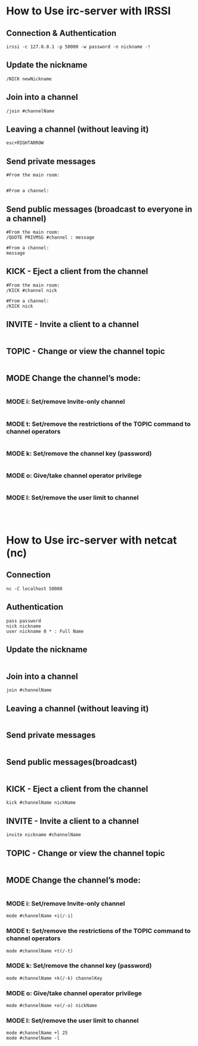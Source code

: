 # How to Use irc-server with IRSSI
## Connection & Authentication
```
irssi -c 127.0.0.1 -p 50000 -w password -n nickname -!
```
## Update the nickname
```
/NICK newNickname
```
## Join into a channel
``` 
/join #channelName
```
## Leaving a channel (without leaving it)
```
esc+RIGHTARROW
```

## Send private messages
```
#From the main room:


#From a channel:

```
## Send public messages (broadcast to everyone in a channel)
```
#From the main room:
/QUOTE PRIVMSG #channel : message

#From a channel:
message
```
## KICK - Eject a client from the channel
```
#From the main room:
/KICK #channel nick

#From a channel:
/KICK nick
```
## INVITE - Invite a client to a channel
```

```
## TOPIC - Change or view the channel topic
```

```
## MODE Change the channel’s mode:
```

```
### MODE i: Set/remove Invite-only channel
```

```
### MODE t: Set/remove the restrictions of the TOPIC command to channel operators
```

```
### MODE k: Set/remove the channel key (password)
```

```
### MODE o: Give/take channel operator privilege
```

```
### MODE l: Set/remove the user limit to channel
```

```
<br>

# How to Use irc-server with netcat (nc)
## Connection
```
nc -C localhost 50000
```
## Authentication
```
pass password
nick nickname
user nickname 0 * : Full Name 
```

## Update the nickname
```

```
## Join into a channel
``` 
join #channelName
```
## Leaving a channel (without leaving it)
```

```

## Send private messages
```

```
## Send public messages(broadcast)
```

```
## KICK - Eject a client from the channel
```
kick #channelName nickName
```
## INVITE - Invite a client to a channel
```
invite nickname #channelName
```
## TOPIC - Change or view the channel topic
```

```
## MODE Change the channel’s mode:
```

```
### MODE i: Set/remove Invite-only channel
```
mode #channelName +i(/-i)
```
### MODE t: Set/remove the restrictions of the TOPIC command to channel operators
```
mode #channelName +t(/-t)
```
### MODE k: Set/remove the channel key (password)
```
mode #channelName +k(/-k) channelKey
```
### MODE o: Give/take channel operator privilege
```
mode #channelName +o(/-o) nickName
```
### MODE l: Set/remove the user limit to channel
```
mode #channelName +l 25
mode #channelName -l
```